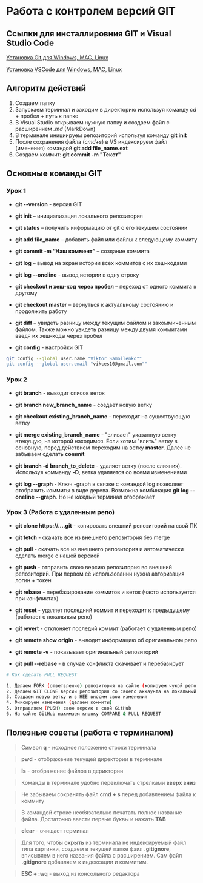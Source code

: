 # Работа с контролем версий GIT
## Ссылки для инсталлировния GIT и Visual Studio Code
[Установка Git для Windows, MAC, Linux](https://git-scm.com/downloads)

[Установка VSCode для Windows, MAC, Linux](https://code.visualstudio.com/Download)
## Алгоритм действий
1. Создаем папку
2. Запускаем терминал и заходим в директорию используя команду *cd* + пробел + путь к папке
3. В Visual Studio открываем нужную папку и создаем файл с расширением *.md* (MarkDown)
4. В терминале инициируем репозиторий используя команду **git init**
5. После сохранения файла (*cmd+s*) в VS индексируем файл (именения) командой **git add file_name.ext**
6. Создаем коммит: **git commit -m "Текст"**
## Основные команды GIT
### Урок 1
* **git --version** - версия GIT

* **git init** – инициализация локального репозитория
* **git status** – получить информацию от git о его текущем состоянии
* **git add file_name** – добавить файл или файлы к следующему коммиту
* **git commit -m “Наш коммент”** – создание коммита
* **git log** – вывод на экран истории всех коммитов с их хеш-кодами
* **git log --oneline** - вывод истории в одну строку
* **git checkout и хеш-код через пробел** – переход от одного коммита к другому
* **git checkout master** – вернуться к актуальному состоянию и продолжить работу
* **git diff** – увидеть разницу между текущим файлом и закоммиченным файлом. Также можно увидеть разницу между двумя коммитами введя их хеш-коды через пробел
* **git config** - настройки GIT
```sh
git config --global user.name "Viktor Samoilenko""
git config --global user.email "vikces10@gmail.com""
````
### Урок 2
* **git branch** - выводит список веток
* **git branch new_branch_name** - создает новую ветку
* **git checkout existing_branch_name** - переходит на существующую ветку
* **git merge existing_branch_name** - "вливает" указанную ветку втекущую, на которой находимся. Если хотим "влить" ветку в основную, перед действием переходим на ветку **master**. Далее не забываем сделать **commit**
* **git branch -d branch_to_delete** - удаляет ветку (после слияния). Используя комманду **-D**, ветка удаляется со всеми изменениями 

* **git log --graph** - Ключ -graph в связке с командой log позволяет отобразить коммиты в виде дерева. Возможна комбинация **git log --oneline --graph**.  Но не каждый терминал отображает
### Урок 3 (Работа с удаленным репо)
* **git clone https://....git** - копировать внешний репозиторий на свой ПК 

* **git fetch** - скачать все из внешнего репозитория без merge
* **git pull** - скачать все из внешнего репозитория и автоматически сделать merge с нашей версией
* **git push** - отправить свою версию репозитория во внешний репозиторий. При первом её использовании нужна авторизация логин + токен
* **git rebase** - перебазирование коммитов и веток (часто используется при конфликтах)
* **git reset** - удаляет последний коммит и переходит к предыдущему (работает с локальным репо)
* **git revert** - отклоняет последий коммит (работает с удаленным репо)
* **git remote show origin** - выводит информацию об оригинальном репо
* **git remote -v** - показывает оригинальный репозиторий
* **git pull --rebase** - в случае конфликта скачивает и перебазирует
```sh
# Как сделать PULL REQUEST  

1. Делаем FORK (ответвление) репозитория на сайте (копируем чужой репо на свой аккаунт)
2. Делаем GIT CLONE версии репозитория со своего аккaунта на локальный ПК
3. Создаем новую ветку и в НЕЕ вносим свои изменения 
4. Фиксируем изменения (делаем коммиты) 
5. Отправляем (PUSH) свою версию в свой GitHub
6. На сайте GitHub нажимаем кнопку COMPARE & PULL REQUEST
```
## Полезные советы (работа с терминалом)
> Символ **q** - исходное положение строки терминала

> **pwd** - отображение текущей директории в терминале

> **ls** - отображение файлов в дериктории

> Команды в терминале удобно переключать стрелками **вверх вниз**

> Не забываем сохранять файл **cmd + s** перед добавлением файла к коммиту

> В командой строке необязательно печатать полное название файла. Достаточно ввести первые буквы и нажать **TAB**

> **clear** - очищает терминал

> Для того, чтобы **скрыть** из терминала не индексируемый файл типа картинки, создаем в текущей папке фаил **.gitignore**, вписывяем в него названия файла с расширением. Сам файл **.gitignore** добавляем к индексации и коммитим. 

> **ESC + :wq** - выход из консольного редактора 